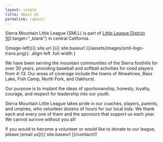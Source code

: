 ```yaml
---
layout: single
title: About Us
permalink: /about/
---
```


Sierra Mountain Little League (SMLL) is part of [Little League
District 10](https://www.cadistrict10.com){:target="_blank"}
in central California.

![image-left]({{ site.url }}{{ site.baseurl }}/assets/images/smll-logo-trans.png){: .align-left .full-width }

We have been serving the mountain communities of the Sierra foothills
for over 30 years, providing baseball and softball activities for coed
players from 4-13. Our areas of coverage include the towns of
Ahwahnee, Bass Lake, Fish Camp, North Fork, and Oakhurst.

Our purpose is to implant the ideas of sportsmanship, honesty, loyalty,
courage, and respect for leadership into our youth.

Sierra Mountain Little League takes pride in our coaches, players,
parents, and umpires, who volunteer dozens of hours for our local kids.
We thank each and every one of them and the sponsors that support us
each year. We cannot survive without you all!

If you would to become a volunteer or would like to donate to our
league, please [email us]({{ site.baseurl }}/contact/)!
